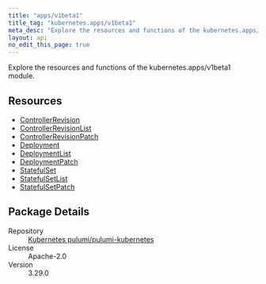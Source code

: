 ```yaml
---
title: "apps/v1beta1"
title_tag: "kubernetes.apps/v1beta1"
meta_desc: "Explore the resources and functions of the kubernetes.apps/v1beta1 module."
layout: api
no_edit_this_page: true
---
```


<!-- WARNING: this file was generated by Pulumi Docs Generator. -->
<!-- Do not edit by hand unless you're certain you know what you are doing! -->

Explore the resources and functions of the kubernetes.apps/v1beta1 module.

<h2 id="resources">Resources</h2>
<ul class="api">
    <li><a href="controllerrevision/" title="ControllerRevision"><span class="api-symbol api-symbol--resource"></span>ControllerRevision</a></li>
    <li><a href="controllerrevisionlist/" title="ControllerRevisionList"><span class="api-symbol api-symbol--resource"></span>ControllerRevisionList</a></li>
    <li><a href="controllerrevisionpatch/" title="ControllerRevisionPatch"><span class="api-symbol api-symbol--resource"></span>ControllerRevisionPatch</a></li>
    <li><a href="deployment/" title="Deployment"><span class="api-symbol api-symbol--resource"></span>Deployment</a></li>
    <li><a href="deploymentlist/" title="DeploymentList"><span class="api-symbol api-symbol--resource"></span>DeploymentList</a></li>
    <li><a href="deploymentpatch/" title="DeploymentPatch"><span class="api-symbol api-symbol--resource"></span>DeploymentPatch</a></li>
    <li><a href="statefulset/" title="StatefulSet"><span class="api-symbol api-symbol--resource"></span>StatefulSet</a></li>
    <li><a href="statefulsetlist/" title="StatefulSetList"><span class="api-symbol api-symbol--resource"></span>StatefulSetList</a></li>
    <li><a href="statefulsetpatch/" title="StatefulSetPatch"><span class="api-symbol api-symbol--resource"></span>StatefulSetPatch</a></li>
</ul>

<h2 id="package-details">Package Details</h2>
<dl class="package-details">
	<dt>Repository</dt>
	<dd><a href="https://github.com/pulumi/pulumi-kubernetes">Kubernetes pulumi/pulumi-kubernetes</a></dd>
	<dt>License</dt>
	<dd>Apache-2.0</dd>
	<dt>Version</dt>
	<dd>3.29.0</dd>
</dl>

